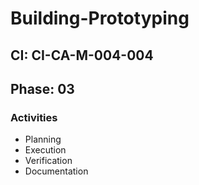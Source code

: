 # Building-Prototyping

## CI: CI-CA-M-004-004
## Phase: 03

### Activities
- Planning
- Execution
- Verification
- Documentation
